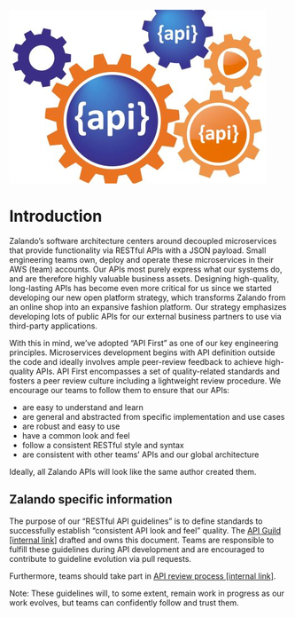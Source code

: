 ![APIGuild icon](api-zalando-small.jpg)

# Introduction

Zalando’s software architecture centers around decoupled microservices that provide functionality
via RESTful APIs with a JSON payload. Small engineering teams own, deploy and operate these microservices in
their AWS (team) accounts. Our APIs most purely express what our systems do, and are therefore
highly valuable business assets. Designing high-quality, long-lasting APIs has become even more
critical for us since we started developing our new open platform strategy, which transforms Zalando
from an online shop into an expansive fashion platform. Our strategy emphasizes developing lots of
public APIs for our external business partners to use via third-party applications.

With this in mind, we’ve adopted “API First” as one of our key engineering principles.
Microservices development begins with API definition outside the code and ideally involves ample
peer-review feedback to achieve high-quality APIs. API First encompasses a set of quality-related
standards and fosters a peer review culture including a lightweight review procedure.
We encourage our teams to follow them to ensure that our APIs:

- are easy to understand and learn
- are general and abstracted from specific implementation and use cases
- are robust and easy to use
- have a common look and feel
- follow a consistent RESTful style and syntax
- are consistent with other teams’ APIs and our global architecture

Ideally, all Zalando APIs will look like the same author created them.

## Zalando specific information

The purpose of our “RESTful API guidelines” is to define standards to successfully establish
“consistent API look and feel” quality. The [API Guild \[internal link\]](https://techwiki.zalando.net/display/GUL/API+Guild) drafted and owns this document. Teams are responsible to fulfill these guidelines during API
development and are encouraged to contribute to guideline evolution via pull requests.

Furthermore, teams should take part in [API review process \[internal link\]](https://github.bus.zalan.do/ApiGuild/ApiReviewProcedure).

Note: These guidelines will, to some extent, remain work in progress as our work evolves, but
teams can confidently follow and trust them.
